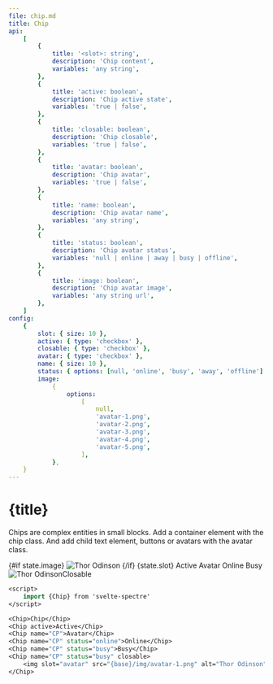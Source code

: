 ```yaml
---
file: chip.md
title: Chip
api:
    [
        {
            title: '<slot>: string',
            description: 'Chip content',
            variables: 'any string',
        },
        {
            title: 'active: boolean',
            description: 'Chip active state',
            variables: 'true | false',
        },
        {
            title: 'closable: boolean',
            description: 'Chip closable',
            variables: 'true | false',
        },
        {
            title: 'avatar: boolean',
            description: 'Chip avatar',
            variables: 'true | false',
        },
        {
            title: 'name: boolean',
            description: 'Chip avatar name',
            variables: 'any string',
        },
        {
            title: 'status: boolean',
            description: 'Chip avatar status',
            variables: 'null | online | away | busy | offline',
        },
        {
            title: 'image: boolean',
            description: 'Chip avatar image',
            variables: 'any string url',
        },
    ]
config:
    {
        slot: { size: 10 },
        active: { type: 'checkbox' },
        closable: { type: 'checkbox' },
        avatar: { type: 'checkbox' },
        name: { size: 10 },
        status: { options: [null, 'online', 'busy', 'away', 'offline'] },
        image:
            {
                options:
                    [
                        null,
                        'avatar-1.png',
                        'avatar-2.png',
                        'avatar-3.png',
                        'avatar-4.png',
                        'avatar-5.png',
                    ],
            },
    }
---
```


<script>
    import { base } from '$app/paths';
    import {Chip} from '$lib'
    import Knobs from '../_knobs.svelte'

    let state = {
        slot: 'Chip',
        active: false,
        closable: false,
        avatar: false,
        name: 'Albert Einstein',
        status: 'online',
        image: null,
        }

        $: console.log(state.name, $$slots.avatar)
</script>

# {title}

Chips are complex entities in small blocks. Add a container element with the
chip class. And add child text element, buttons or avatars with the avatar
class.

<p>
    <Chip
        active={state.active}
        closable={state.closable}
        avatar={state.avatar}
        name={state.name}
        status={state.status}>
        <svelte:fragment slot="avatar">
            {#if state.image}
                <img src="{base}/img/{state.image}" alt="Thor Odinson" />
            {/if}
        </svelte:fragment>
        {state.slot}
    </Chip>
    <Chip active>Active</Chip>
    <Chip name="CP" avatar>Avatar</Chip>
    <Chip name="CP" status="online" avatar>Online</Chip>
    <Chip name="CP" status="busy" avatar>Busy</Chip>
    <Chip name="CP" status="busy" closable avatar>
    	<img slot="avatar" src="{base}/img/avatar-1.png" alt="Thor Odinson" />Closable
    </Chip>
<p>

<p>
    <Knobs bind:state {config}/>
</p>

```sv
<script>
    import {Chip} from 'svelte-spectre'
</script>

<Chip>Chip</Chip>
<Chip active>Active</Chip>
<Chip name="CP">Avatar</Chip>
<Chip name="CP" status="online">Online</Chip>
<Chip name="CP" status="busy">Busy</Chip>
<Chip name="CP" status="busy" closable>
    <img slot="avatar" src="{base}/img/avatar-1.png" alt="Thor Odinson" />Closable
</Chip>
```
